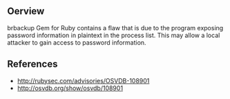 ## Oerview
brbackup Gem for Ruby contains a flaw that is due to the program exposing
password information in plaintext in the process list. This may allow a
local attacker to gain access to password information.


## References
- http://rubysec.com/advisories/OSVDB-108901
- http://osvdb.org/show/osvdb/108901
